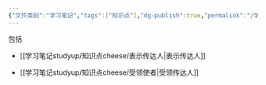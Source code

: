 ```yaml
---
{"文件类别":"学习笔记","tags":["知识点"],"dg-publish":true,"permalink":"/学习笔记studyup/知识点cheese/传达人/","dgPassFrontmatter":true,"noteIcon":"","created":"2024-07-30T11:06:27.891+08:00","updated":"2024-09-11T11:45:30.972+08:00"}
---
```


包括
- [[学习笔记studyup/知识点cheese/表示传达人\|表示传达人]]

- [[学习笔记studyup/知识点cheese/受领使者\|受领传达人]] 
